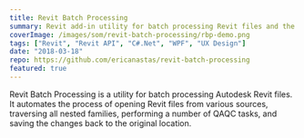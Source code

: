 ```yaml
---
title: Revit Batch Processing
summary: Revit add-in utility for batch processing Revit files and the nested families they contain
coverImage: /images/som/revit-batch-processing/rbp-demo.png
tags: ["Revit", "Revit API", "C#.Net", "WPF", "UX Design"]
date: "2018-03-18"
repo: https://github.com/ericanastas/revit-batch-processing
featured: true
---
```


Revit Batch Processing is a utility for batch processing Autodesk Revit files. It automates the process of opening Revit files from various sources, traversing all nested families, performing a number of QAQC tasks, and saving the changes back to the original location.
